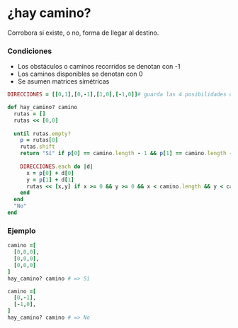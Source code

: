 # ¿hay camino?
Corrobora si existe, o no, forma de llegar al destino.

### Condiciones
* Los obstáculos o caminos recorridos se denotan con -1
* Los caminos disponibles se denotan con 0
* Se asumen matrices simétricas

```ruby
DIRECCIONES = [[0,1],[0,-1],[1,0],[-1,0]]# guarda las 4 posibilidades de movimientos ↓, ↑, →, ←

def hay_camino? camino
  rutas = []
  rutas << [0,0]
  
  until rutas.empty?
    p = rutas[0]
    rutas.shift
    return "Sí" if p[0] == camino.length - 1 && p[1] == camino.length - 1 
    
    DIRECCIONES.each do |d|
      x = p[0] + d[0]
      y = p[1] + d[1]
      rutas << [x,y] if x >= 0 && y >= 0 && x < camino.length && y < camino.length && camino[x][y] != -1 
    end
  end
  "No"
end
```
### Ejemplo

```ruby
camino =[
  [0,0,0],
  [0,0,0],
  [0,0,0]
]
hay_camino? camino # => Sí

camino =[
  [0,-1],
  [-1,0],
]
hay_camino? camino # => No


```
